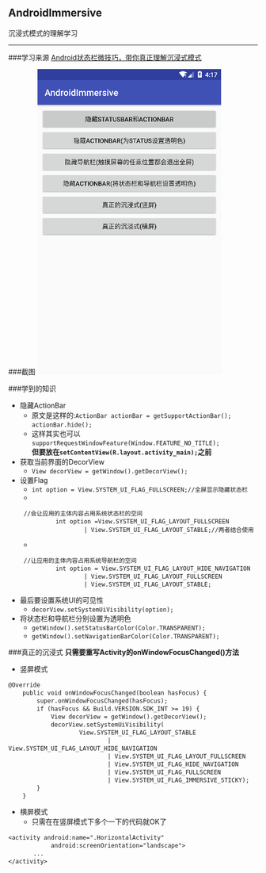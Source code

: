 ## AndroidImmersive
沉浸式模式的理解学习
****

###学习来源
[ Android状态栏微技巧，带你真正理解沉浸式模式 ](http://blog.csdn.net/guolin_blog/article/details/51763825 "郭霖的CSDN")

###截图
![](https://github.com/Axtonsun/AndroidImmersive/blob/master/app/src/main/res/drawable/image.png)

###学到的知识
* 隐藏ActionBar
  * 原文是这样的:`ActionBar actionBar = getSupportActionBar();`  
          `actionBar.hide();`
  * 这样其实也可以`supportRequestWindowFeature(Window.FEATURE_NO_TITLE);`    
  **但要放在`setContentView(R.layout.activity_main);`之前**
* 获取当前界面的DecorView
  * `View decorView = getWindow().getDecorView();`
* 设置Flag
  * `int option = View.SYSTEM_UI_FLAG_FULLSCREEN;//全屏显示隐藏状态栏`
  * 
  ```
   //会让应用的主体内容占用系统状态栏的空间
            int option =View.SYSTEM_UI_FLAG_LAYOUT_FULLSCREEN
                    | View.SYSTEM_UI_FLAG_LAYOUT_STABLE;//两者结合使用
  ```
  * 
  ```
   //让应用的主体内容占用系统导航栏的空间
            int option = View.SYSTEM_UI_FLAG_LAYOUT_HIDE_NAVIGATION
                    | View.SYSTEM_UI_FLAG_LAYOUT_FULLSCREEN
                    | View.SYSTEM_UI_FLAG_LAYOUT_STABLE;
  ```
* 最后要设置系统UI的可见性
  * `decorView.setSystemUiVisibility(option);`
* 将状态栏和导航栏分别设置为透明色
  * `getWindow().setStatusBarColor(Color.TRANSPARENT);`
  * `getWindow().setNavigationBarColor(Color.TRANSPARENT);`
  
###真正的沉浸式
**只需要重写Activity的onWindowFocusChanged()方法**
* 竖屏模式
```
@Override
    public void onWindowFocusChanged(boolean hasFocus) {
        super.onWindowFocusChanged(hasFocus);
        if (hasFocus && Build.VERSION.SDK_INT >= 19) {
            View decorView = getWindow().getDecorView();
            decorView.setSystemUiVisibility(
                    View.SYSTEM_UI_FLAG_LAYOUT_STABLE
                            | View.SYSTEM_UI_FLAG_LAYOUT_HIDE_NAVIGATION
                            | View.SYSTEM_UI_FLAG_LAYOUT_FULLSCREEN
                            | View.SYSTEM_UI_FLAG_HIDE_NAVIGATION
                            | View.SYSTEM_UI_FLAG_FULLSCREEN
                            | View.SYSTEM_UI_FLAG_IMMERSIVE_STICKY);
        }
    }
```
* 横屏模式
  * 只需在在竖屏模式下多个一下的代码就OK了
```
<activity android:name=".HorizontalActivity"
            android:screenOrientation="landscape">
       ...
</activity>
```
    
